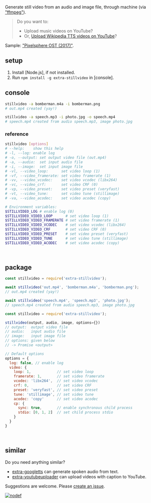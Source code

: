 Generate still video from an audio and image file, through machine (via ["ffmpeg"]).
> Do you want to:
> - Upload music videos on YouTube?
> - Or, [Upload Wikipedia TTS videos on YouTube]?

Sample: ["Pixelsphere OST (2017)"].
<br>


## setup

1. Install [Node.js], if not installed.
2. Run `npm install -g extra-stillvideo` in [console].


## console

```bash
stillvideo -a bomberman.m4a -i bomberman.png
# out.mp4 created (yay!)

stillvideo -a speech.mp3 -i photo.jpg -o speech.mp4
# speech.mp4 created from audio speech.mp3, image photo.jpg
```

### reference

```bash
stillvideo [options]
# --help:    show this help
# -l, --log: enable log
# -o, --output: set output video file (out.mp4)
# -a, --audio:  set input audio file
# -i, --image:  set input image file
# -vl, --video_loop:      set video loop (1)
# -vf, --video_framerate: set video framerate (1)
# -vv, --video_vcodec:    set video vcodec (libx264)
# -vc, --video_crf:       set video CRF (0)
# -vp, --video_preset:    set video preset (veryfast)
# -vt, --video_tune:      set video tune (stillimage)
# -va, --video_acodec:    set video acodec (copy)

# Environment variables:
$STILLVIDEO_LOG # enable log (0)
$STILLVIDEO_VIDEO_LOOP      # set video loop (1)
$STILLVIDEO_VIDEO_FRAMERATE # set video framerate (1)
$STILLVIDEO_VIDEO_VCODEC    # set video vcodec (libx264)
$STILLVIDEO_VIDEO_CRF       # set video CRF (0)
$STILLVIDEO_VIDEO_PRESET    # set video preset (veryfast)
$STILLVIDEO_VIDEO_TUNE      # set video tune (stillimage)
$STILLVIDEO_VIDEO_ACODEC    # set video acodec (copy)
```
<br>


## package

```javascript
const stillvideo = require('extra-stillvideo');

await stillvideo('out.mp4', 'bomberman.m4a', 'bomberman.png');
// out.mp4 created (yay!)

await stillvideo('speech.mp4', 'speech.mp3', 'photo.jpg');
// speech.mp4 created from audio speech.mp3, image photo.jpg
```

```javascript
const stillvideo = require('extra-stillvideo');

stillvideo(output, audio, image, options={})
// output:  output video file
// audio:   input audio file
// image:   input image file
// options: given below
// -> Promise <output>

// Default options
options = {
  log: false, // enable log
  video: {
    loop: 1,            // set video loop
    framerate: 1,       // set video framerate
    vcodec: 'libx264',  // set video vcodec
    crf: 0,             // set video CRF
    preset: 'veryfast', // set video preset
    tune: 'stillimage', // set video tune
    acodec: 'copy'      // set video acodec
    cp: {
      sync: true,       // enable synchronous child process
      stdio: [0, 1, 2]  // set child process stdio
    }
  }
}
```
<br>


## similar

Do you need anything similar?
- [extra-googletts] can generate spoken audio from text.
- [extra-youtubeuploader] can upload videos with caption to YouTube.

Suggestions are welcome. Please [create an issue].
<br>


[![nodef](https://i.imgur.com/33z4S5l.jpg)](https://nodef.github.io)

["ffmpeg"]: https://ffmpeg.org/
[Upload Wikipedia TTS videos on YouTube]: https://www.youtube.com/results?search_query=wikipedia+audio+article
["Pixelsphere OST (2017)"]: https://www.youtube.com/watch?v=RCryNyHbSDc&list=PLNEveYilIj1AV5-ETDCHufWazEHRcP8o-

[extra-googletts]: https://www.npmjs.com/package/extra-googletts
[extra-youtubeuploader]: https://www.npmjs.com/package/extra-youtubeuploader
[create an issue]: https://github.com/nodef/extra-stillvideo/issues
